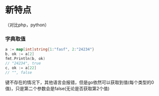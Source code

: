 # 新特点

（对比php，python）



### 字典取值

```go
a := map[int]string{1:"fasf", 2:"24234"}
b, ok := a[2]
fmt.Println(b, ok)
// "24234", true
c, ok := a[22]
// "", false
```

键不存在的情况下，其他语言会报错，但是go依然可以获取到值(每个类型的0值)，只是第二个参数会是false(无论是否获取第2个值)

